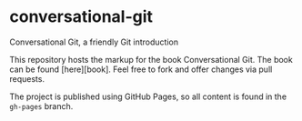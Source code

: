 conversational-git
==================

Conversational Git, a friendly Git introduction

This repository hosts the markup for the book Conversational Git. The book can be found [here][book].
Feel free to fork and offer changes via pull requests.

The project is published using GitHub Pages, so all content is found in the `gh-pages` branch.

[here]:http://blog.anvard.org/conversational-git

